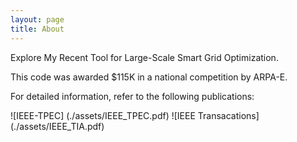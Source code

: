 ```yaml
---
layout: page
title: About
---
```


Explore My Recent Tool for Large-Scale Smart Grid Optimization.

This code was awarded $115K in a national competition by ARPA-E.

For detailed information, refer to the following publications:

![IEEE-TPEC] (./assets/IEEE_TPEC.pdf)
![IEEE Transacations] (./assets/IEEE_TIA.pdf)

